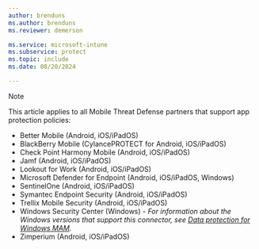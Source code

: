 ```yaml
---
author: brenduns
ms.author: brenduns
ms.reviewer: demerson

ms.service: microsoft-intune
ms.subservice: protect
ms.topic: include
ms.date: 08/20/2024

---
```


<!-- This note appears in several articles that detail MTD partner apps that support App Protection policies (MAM)  Do not add a blank line after the end of this note.  -->

> [!NOTE]
>
> This article applies to all Mobile Threat Defense partners that support app protection policies:
>
> - Better Mobile (Android, iOS/iPadOS)
> - BlackBerry Mobile (CylancePROTECT for Android, iOS/iPadOS)
> - Check Point Harmony Mobile (Android, iOS/iPadOS)
> - Jamf (Android, iOS/iPadOS)
> - Lookout for Work (Android, iOS/iPadOS)
> - Microsoft Defender for Endpoint (Android, iOS/iPadOS, Windows)
> - SentinelOne (Android, iOS/iPadOS)
> - Symantec Endpoint Security (Android, iOS/iPadOS)
> - Trellix Mobile Security (Android, iOS/iPadOS)
> - Windows Security Center (Windows) - *For information about the Windows versions that support this connector, see [Data protection for Windows MAM](../apps/protect-mam-windows).*
> - Zimperium (Android, iOS/iPadOS)